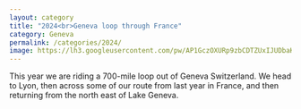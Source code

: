 ```yaml
---
layout: category
title: "2024<br>Geneva loop through France"
category: Geneva 
permalink: /categories/2024/
image: https://lh3.googleusercontent.com/pw/AP1GczOXURp9zbCDTZUxIJUDbaKo7K9I60IQi4O4A4FoMSk9UlMVLHVLHTddXDbtPipXQWYy4QOJz8XPNN3xFcufdxmegV10ZIK2oRkoRrTkRLYTX1a5bjTh=s0
---
```


This year we are riding a 700-mile loop out of Geneva Switzerland. We head to Lyon, then across some of our route from last year in France, and then returning from the north east of Lake Geneva.
